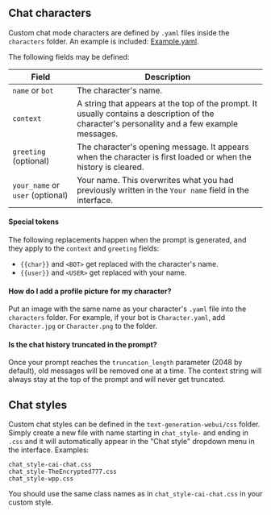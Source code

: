 ## Chat characters

Custom chat mode characters are defined by `.yaml` files inside the `characters` folder. An example is included: [Example.yaml](https://github.com/oobabooga/text-generation-webui/blob/main/characters/Example.yaml).

The following fields may be defined:

| Field | Description |
|-------|-------------|
| `name` or `bot` | The character's name. |
| `context` | A string that appears at the top of the prompt. It usually contains a description of the character's personality and a few example messages. |
| `greeting` (optional) | The character's opening message. It appears when the character is first loaded or when the history is cleared. |
| `your_name` or `user` (optional) | Your name. This overwrites what you had previously written in the `Your name` field in the interface. |

#### Special tokens

The following replacements happen when the prompt is generated, and they apply to the `context` and `greeting` fields:

* `{{char}}` and `<BOT>` get replaced with the character's name.
* `{{user}}` and `<USER>` get replaced with your name.

#### How do I add a profile picture for my character?

Put an image with the same name as your character's `.yaml` file into the `characters` folder. For example, if your bot is `Character.yaml`, add `Character.jpg` or `Character.png` to the folder.

#### Is the chat history truncated in the prompt?

Once your prompt reaches the `truncation_length` parameter (2048 by default), old messages will be removed one at a time. The context string will always stay at the top of the prompt and will never get truncated.

## Chat styles

Custom chat styles can be defined in the `text-generation-webui/css` folder. Simply create a new file with name starting in `chat_style-` and ending in `.css` and it will automatically appear in the "Chat style" dropdown menu in the interface. Examples:

```
chat_style-cai-chat.css
chat_style-TheEncrypted777.css
chat_style-wpp.css
```

You should use the same class names as in `chat_style-cai-chat.css` in your custom style.